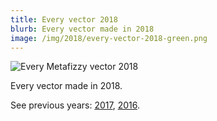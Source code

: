 ```yaml
---
title: Every vector 2018
blurb: Every vector made in 2018
image: /img/2018/every-vector-2018-green.png
---
```


![Every Metafizzy vector 2018](/img/2018/every-vector-2018-green.png)

Every vector made in 2018.

See previous years: [2017](/blog/every-vector-2017/), [2016](/blog/every-vector-2016/).

